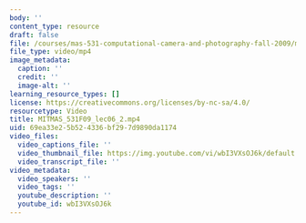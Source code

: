 ```yaml
---
body: ''
content_type: resource
draft: false
file: /courses/mas-531-computational-camera-and-photography-fall-2009/mitmas_531f09_lec06_2_360p_16_9.mp4
file_type: video/mp4
image_metadata:
  caption: ''
  credit: ''
  image-alt: ''
learning_resource_types: []
license: https://creativecommons.org/licenses/by-nc-sa/4.0/
resourcetype: Video
title: MITMAS_531F09_lec06_2.mp4
uid: 69ea33e2-5b52-4336-bf29-7d9890da1174
video_files:
  video_captions_file: ''
  video_thumbnail_file: https://img.youtube.com/vi/wbI3VXsOJ6k/default.jpg
  video_transcript_file: ''
video_metadata:
  video_speakers: ''
  video_tags: ''
  youtube_description: ''
  youtube_id: wbI3VXsOJ6k
---
```

